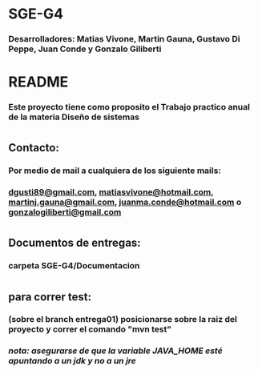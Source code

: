 # SGE-G4
### Desarrolladores: Matias Vivone, Martin Gauna, Gustavo Di Peppe, Juan Conde y Gonzalo Giliberti
# README
### Este proyecto tiene como proposito el Trabajo practico anual de la materia Diseño de sistemas
# 
## Contacto:
### Por medio de mail a cualquiera de los siguiente mails:
### dgusti89@gmail.com, matiasvivone@hotmail.com, martinj.gauna@gmail.com, juanma.conde@hotmail.com o gonzalogiliberti@gmail.com
# 
## Documentos de entregas:
### carpeta SGE-G4/Documentacion
#
## para correr test:
### (sobre el branch entrega01) posicionarse sobre la raiz del proyecto y correr el comando "mvn test"
### _nota: asegurarse de que la variable JAVA_HOME esté apuntando a un jdk y no a un jre_ 
